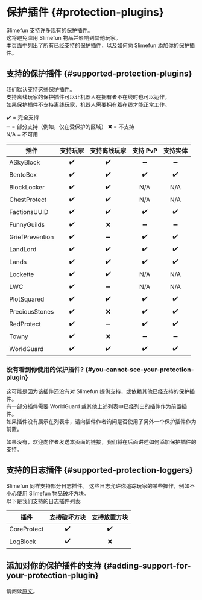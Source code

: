 # 保护插件 {#protection-plugins}

Slimefun 支持许多现有的保护插件。  
这将避免滥用 Slimefun 物品并影响到其他玩家。  
本页面中列出了所有已经支持的保护插件，以及如何向 Slimefun 添加你的保护插件。

## 支持的保护插件 {#supported-protection-plugins}

我们默认支持这些保护插件。  
支持离线玩家的保护插件可以让机器人在拥有者不在线时也可以运作。  
如果保护插件不支持离线玩家，机器人需要拥有着在线才能正常工作。

:heavy_check_mark: = 完全支持  
:heavy_minus_sign: = 部分支持（例如，仅在受保护的区域） 
:x: = 不支持  
N/A = 不可用

| 插件 | 支持玩家 | 支持离线玩家 | 支持 PvP | 支持实体
| ------------------ | :----: | :----: | :----: | :---: |
| ASkyBlock | :heavy_check_mark: | :heavy_check_mark: | :heavy_minus_sign: | :heavy_minus_sign: |
| BentoBox | :heavy_check_mark: | :heavy_check_mark: | :heavy_check_mark: | :heavy_check_mark: |
| BlockLocker | :heavy_check_mark: | :heavy_check_mark: | N/A | N/A |
| ChestProtect | :heavy_check_mark: | :heavy_check_mark: | N/A | N/A |
| FactionsUUID | :heavy_check_mark: | :heavy_check_mark: | :heavy_check_mark: | :heavy_check_mark: |
| FunnyGuilds | :heavy_check_mark: | :x: | :heavy_minus_sign: | :heavy_minus_sign: |
| GriefPrevention | :heavy_check_mark: | :heavy_minus_sign: | :heavy_check_mark: | :heavy_check_mark: |
| LandLord | :heavy_check_mark: | :heavy_check_mark: | :heavy_check_mark: | :heavy_check_mark: |
| Lands | :heavy_check_mark: | :heavy_check_mark: | :heavy_check_mark: | :heavy_check_mark: |
| Lockette | :heavy_check_mark: | :heavy_check_mark: | N/A | N/A |
| LWC | :heavy_check_mark: | :heavy_minus_sign: | N/A | N/A |
| PlotSquared | :heavy_check_mark: | :heavy_check_mark: | :heavy_check_mark: | :heavy_check_mark: |
| PreciousStones | :heavy_check_mark: | :x: | :heavy_check_mark: | :heavy_check_mark: |
| RedProtect | :heavy_check_mark: | :heavy_minus_sign: | :heavy_check_mark: | :heavy_check_mark: |
| Towny | :heavy_check_mark: | :x: | :heavy_minus_sign: | :heavy_minus_sign: |
| WorldGuard | :heavy_check_mark: | :heavy_check_mark: | :heavy_check_mark: | :heavy_check_mark: |

### 没有看到你使用的保护插件? {#you-cannot-see-your-protection-plugin}

这可能是因为该插件还没有对 Slimefun 提供支持，或依赖其他已经支持的保护插件。  
有一部分插件需要 WorldGuard 或其他上述列表中已经列出的插件作为前置插件。  
如果插件没有展示在列表中，请向插件作者询问是否使用了另外一个保护插件作为前置。

如果没有，欢迎向作者发送本页面的链接，我们将在后面讲述如何添加保护插件的支持。

## 支持的日志插件 {#supported-protection-loggers}

Slimefun 同样支持部分日志插件。
这些日志允许你追踪玩家的某些操作，例如不小心使用 Slimefun 物品破坏方块。  
以下是我们支持的日志插件列表:

| 插件 | 支持破坏方块 | 支持放置方块 |
| ------------------ | :----: | :----: |
| CoreProtect | :heavy_check_mark: | :heavy_check_mark: |
| LogBlock | :heavy_check_mark: | :x: |

## 添加对你的保护插件的支持 {#adding-support-for-your-protection-plugin}

请阅读[原文](https://github.com/Slimefun/Slimefun4/wiki/Protection-Plugins#adding-support-for-your-protection-plugin)。
